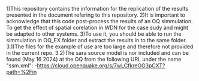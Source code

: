 1)This repository contains the information for the replication of the results presented in the document refering to this repository. 
2)It is important to acknowledge that this code post-process the results of an OQ simmulation. To get the effect of spatial corelation in WDN for the case sudy and might be adapted to other systems.
3)To use it, you should be able to  run the simmulation in OQ_EX folder and extract the results in to the same folder. 
  3.1)The files for the example of use are too large and therefore not provided in the current repo. 
  3.2)The sara source model is nor included and can be found (May 16 2024) at the OQ from the following URL under the name "ssm.xml": 
      -https://cloud.openquake.org/s/7wLCfkreGG3pCXT?path=%2Fin
